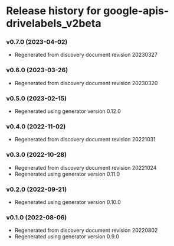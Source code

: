 # Release history for google-apis-drivelabels_v2beta

### v0.7.0 (2023-04-02)

* Regenerated from discovery document revision 20230327

### v0.6.0 (2023-03-26)

* Regenerated from discovery document revision 20230320

### v0.5.0 (2023-02-15)

* Regenerated using generator version 0.12.0

### v0.4.0 (2022-11-02)

* Regenerated from discovery document revision 20221031

### v0.3.0 (2022-10-28)

* Regenerated from discovery document revision 20221024
* Regenerated using generator version 0.11.0

### v0.2.0 (2022-09-21)

* Regenerated using generator version 0.10.0

### v0.1.0 (2022-08-06)

* Regenerated from discovery document revision 20220802
* Regenerated using generator version 0.9.0

